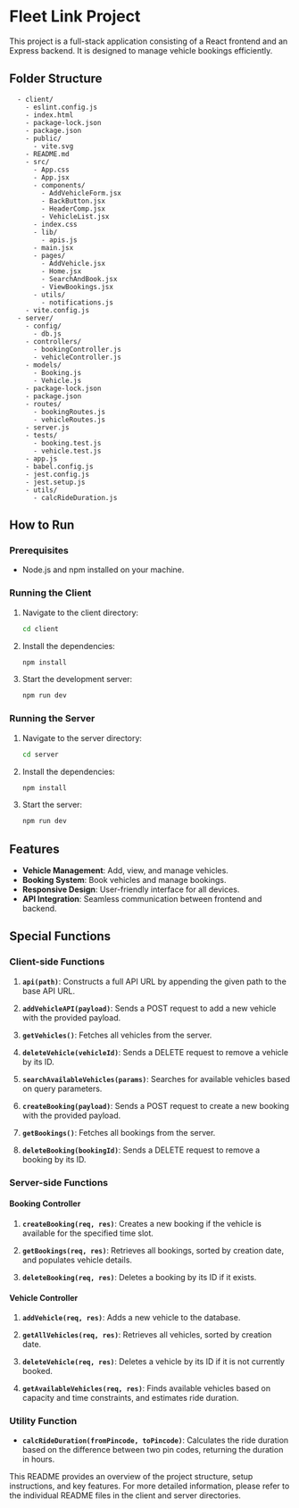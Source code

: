 # Fleet Link Project

This project is a full-stack application consisting of a React frontend and an Express backend. It is designed to manage vehicle bookings efficiently.

## Folder Structure

```
  - client/
    - eslint.config.js
    - index.html
    - package-lock.json
    - package.json
    - public/
      - vite.svg
    - README.md
    - src/
      - App.css
      - App.jsx
      - components/
        - AddVehicleForm.jsx
        - BackButton.jsx
        - HeaderComp.jsx
        - VehicleList.jsx
      - index.css
      - lib/
        - apis.js
      - main.jsx
      - pages/
        - AddVehicle.jsx
        - Home.jsx
        - SearchAndBook.jsx
        - ViewBookings.jsx
      - utils/
        - notifications.js
    - vite.config.js
  - server/
    - config/
      - db.js
    - controllers/
      - bookingController.js
      - vehicleController.js
    - models/
      - Booking.js
      - Vehicle.js
    - package-lock.json
    - package.json
    - routes/
      - bookingRoutes.js
      - vehicleRoutes.js
    - server.js
    - tests/
      - booking.test.js
      - vehicle.test.js
    - app.js
    - babel.config.js
    - jest.config.js
    - jest.setup.js
    - utils/
      - calcRideDuration.js
```

## How to Run

### Prerequisites

- Node.js and npm installed on your machine.

### Running the Client

1. Navigate to the client directory:
   ```bash
   cd client
   ```
2. Install the dependencies:
   ```bash
   npm install
   ```
3. Start the development server:
   ```bash
   npm run dev
   ```

### Running the Server

1. Navigate to the server directory:
   ```bash
   cd server
   ```
2. Install the dependencies:
   ```bash
   npm install
   ```
3. Start the server:
   ```bash
   npm run dev
   ```

## Features

- **Vehicle Management**: Add, view, and manage vehicles.
- **Booking System**: Book vehicles and manage bookings.
- **Responsive Design**: User-friendly interface for all devices.
- **API Integration**: Seamless communication between frontend and backend.

## Special Functions

### Client-side Functions

1. **`api(path)`**: Constructs a full API URL by appending the given path to the base API URL.

2. **`addVehicleAPI(payload)`**: Sends a POST request to add a new vehicle with the provided payload.

3. **`getVehicles()`**: Fetches all vehicles from the server.

4. **`deleteVehicle(vehicleId)`**: Sends a DELETE request to remove a vehicle by its ID.

5. **`searchAvailableVehicles(params)`**: Searches for available vehicles based on query parameters.

6. **`createBooking(payload)`**: Sends a POST request to create a new booking with the provided payload.

7. **`getBookings()`**: Fetches all bookings from the server.

8. **`deleteBooking(bookingId)`**: Sends a DELETE request to remove a booking by its ID.

### Server-side Functions

#### Booking Controller

1. **`createBooking(req, res)`**: Creates a new booking if the vehicle is available for the specified time slot.

2. **`getBookings(req, res)`**: Retrieves all bookings, sorted by creation date, and populates vehicle details.

3. **`deleteBooking(req, res)`**: Deletes a booking by its ID if it exists.

#### Vehicle Controller

1. **`addVehicle(req, res)`**: Adds a new vehicle to the database.

2. **`getAllVehicles(req, res)`**: Retrieves all vehicles, sorted by creation date.

3. **`deleteVehicle(req, res)`**: Deletes a vehicle by its ID if it is not currently booked.

4. **`getAvailableVehicles(req, res)`**: Finds available vehicles based on capacity and time constraints, and estimates ride duration.

### Utility Function

- **`calcRideDuration(fromPincode, toPincode)`**: Calculates the ride duration based on the difference between two pin codes, returning the duration in hours.

This README provides an overview of the project structure, setup instructions, and key features. For more detailed information, please refer to the individual README files in the client and server directories.
